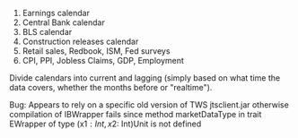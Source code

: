1. Earnings calendar
2. Central Bank calendar
3. BLS calendar
4. Construction releases calendar
5. Retail sales, Redbook, ISM, Fed surveys
6. CPI, PPI, Jobless Claims, GDP, Employment 

Divide calendars into current and lagging (simply based on what time the data covers, whether the months before or "realtime"). 

Bug:
Appears to rely on a specific old version of TWS jtsclient.jar 
otherwise compilation of IBWrapper fails since method marketDataType in trait EWrapper of type (x$1: Int, x$2: Int)Unit is not defined

